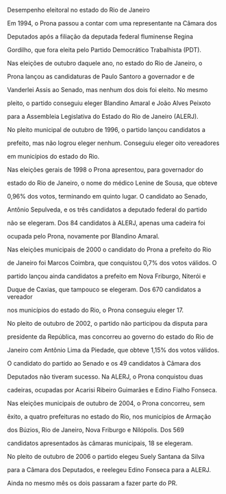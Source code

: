 

Desempenho eleitoral no estado do Rio de Janeiro



Em 1994, o Prona passou a contar com uma representante na Câmara dos

Deputados após a filiação da deputada federal fluminense Regina

Gordilho, que fora eleita pelo Partido Democrático Trabalhista (PDT).

Nas eleições de outubro daquele ano, no estado do Rio de Janeiro, o

Prona lançou as candidaturas de Paulo Santoro a governador e de

Vanderlei Assis ao Senado, mas nenhum dos dois foi eleito. No mesmo

pleito, o partido conseguiu eleger Blandino Amaral e João Alves Peixoto

para a Assembleia Legislativa do Estado do Rio de Janeiro (ALERJ).



No pleito municipal de outubro de 1996, o partido lançou candidatos a

prefeito, mas não logrou eleger nenhum. Conseguiu eleger oito vereadores

em municípios do estado do Rio.



Nas eleições gerais de 1998 o Prona apresentou, para governador do

estado do Rio de Janeiro, o nome do médico Lenine de Sousa, que obteve

0,96% dos votos, terminando em quinto lugar. O candidato ao Senado,

Antônio Sepulveda, e os três candidatos a deputado federal do partido

não se elegeram. Dos 84 candidatos à ALERJ, apenas uma cadeira foi

ocupada pelo Prona, novamente por Blandino Amaral.



Nas eleições municipais de 2000 o candidato do Prona a prefeito do Rio

de Janeiro foi Marcos Coimbra, que conquistou 0,7% dos votos válidos. O

partido lançou ainda candidatos a prefeito em Nova Friburgo, Niterói e

Duque de Caxias, que tampouco se elegeram. Dos 670 candidatos a vereador

nos municípios do estado do Rio, o Prona conseguiu eleger 17.



No pleito de outubro de 2002, o partido não participou da disputa para

presidente da República, mas concorreu ao governo do estado do Rio de

Janeiro com Antônio Lima da Piedade, que obteve 1,15% dos votos válidos.

O candidato do partido ao Senado e os 49 candidatos à Câmara dos

Deputados não tiveram sucesso. Na ALERJ, o Prona conquistou duas

cadeiras, ocupadas por Acarisi Ribeiro Guimarães e Edino Fialho Fonseca.



Nas eleições municipais de outubro de 2004, o Prona concorreu, sem

êxito, a quatro prefeituras no estado do Rio, nos municípios de Armação

dos Búzios, Rio de Janeiro, Nova Friburgo e Nilópolis. Dos 569

candidatos apresentados às câmaras municipais, 18 se elegeram.



No pleito de outubro de 2006 o partido elegeu Suely Santana da Silva

para a Câmara dos Deputados, e reelegeu Edino Fonseca para a ALERJ.

Ainda no mesmo mês os dois passaram a fazer parte do PR.



